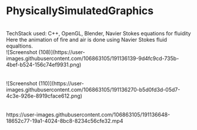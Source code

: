 # PhysicallySimulatedGraphics
<br>
TechStack used: C++, OpenGL, Blender, Navier Stokes equations for fluidity<br>
Here the animation of fire and air is done using Navier Stokes fluid equaltions.
<br>
![Screenshot (108)](https://user-images.githubusercontent.com/106863105/191136139-9d4fc9cd-735b-4bef-b524-156c74ef9931.png)
<br>
<br>
<br>
![Screenshot (110)](https://user-images.githubusercontent.com/106863105/191136270-b5d0fd3d-05d7-4c3e-926e-8919cface612.png)
<br>
<br>
<br>
https://user-images.githubusercontent.com/106863105/191136648-18652c77-19a1-4024-8bc8-8234c56cfe32.mp4

